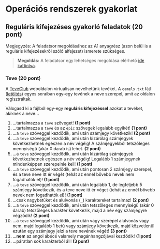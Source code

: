 # Operációs rendszerek gyakorlat

## Reguláris kifejezéses gyakorló feladatok (20 pont)

<div class="bordered-box border-blue">
    <span class="blue">Megjegyzés:</span> A feladatsor megoldásához az A1 anyagrész (azon belül is a reguláris kifejezésekről szóló alfejezet) ismerete szükséges.
</div>

> **Megoldás:** A feladatsor egy lehetséges megoldása elérhető <a href="./megoldas.html" target="_blank">ide kattintva</a>.


### Teve (20 pont)

A [TeveClub](https://teveclub.hu/) weboldalon virtuálisan nevelhetünk tevéket. A `camels.txt` fájl ([letöltés](./inputs.zip)) egyes soraiban egy-egy tevének a neve szerepel, amit az oldalon regisztráltak.

Válogasd ki a fájlból egy-egy **reguláris kifejezéssel** azokat a tevéket, akiknek a neve...

1. ...tartalmazza a `teve` szöveget! **(1 pont)**
1. ...tartalmazza a `teve` és az `epic` szövegek legalább egyikét! **(1 pont)**
1. ...a `teve` szöveggel kezdődik, ami után számjegy következik! **(2 pont)**
1. ...a `teve` szöveggel kezdődik, ami után kizárólag számjegyek következhetnek egészen a név végéig! A számjegyekből tetszőleges mennyiségű (akár 0 darab is) lehet. **(2 pont)**
1. ...a `teve` szöveggel kezdődik, ami után kizárólag számjegyek következhetnek egészen a név végéig! Legalább 1 számjegynek mindenképpen szerepelnie kell! **(1 pont)**
1. ...a `teve` szöveggel kezdődik, ami után pontosan 2 számjegy szerepel, és a teve neve itt ér végét (tehát az ennél bővebb nevek nem fogadhatók el)! **(1 pont)**
1. ...a `teve` szöveggel kezdődik, ami után legalább 1, de legfeljebb 5 számjegy következik, és a teve neve itt ér véget (tehát az ennél bővebb nevek nem fogadhatók el)! **(1 pont)**
1. ...csak nagybetűket és alulvonás (`_`) karaktereket tartalmaz! **(2 pont)**
1. ...a `teve` szöveggel kezdődik, ami után tetszőleges mennyiségű (akár 0 darab) tetszőleges karakter következik, majd a név egy számjegyre végződik! **(2 pont)**
1. ...a `teve` szöveggel kezdődik, ami után vagy szerepel alulvonás vagy nem, majd legalább 1 betű vagy számjegy következik, majd közvetlenül ezután egy számjegy jelzi a teve nevének végét! **(3 pont)**
1. ...**nem** az angol ábécé valamely magánhangzójával kezdődik! **(1 pont)**
1. ...páratlan sok karakterből áll! **(3 pont)**